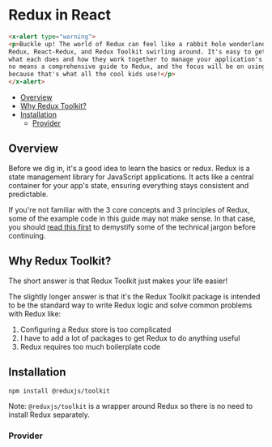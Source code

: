 # Redux in React

```html +parse
<x-alert type="warning">
<p>Buckle up! The world of Redux can feel like a rabbit hole wonderland, with terms like
Redux, React-Redux, and Redux Toolkit swirling around. It's easy to get confused about
what each does and how they work together to manage your application's state. This is by
no means a comprehensive guide to Redux, and the focus will be on using Redux Toolkit,
because that's what all the cool kids use!</p>
</x-alert>
```



- [Overview](#overview)
- [Why Redux Toolkit?](#why-redux-toolkit)
- [Installation](#installation)
  - [Provider](#provider)


## Overview

Before we dig in, it's a good idea to learn the basics or redux. Redux is a state
management library for JavaScript applications. It acts like a central container for
your app's state, ensuring everything stays consistent and predictable. 

If you're not familiar with the 3 core concepts and 3 principles of Redux, some of the
example code in this guide may not make sense. In that case, you should [read this
first](/docs/redux-overview) to demystify some of the technical jargon before
continuing.


## Why Redux Toolkit?

The short answer is that Redux Toolkit just makes your life easier!

The slightly longer answer is that it's the Redux Toolkit package is intended to be the
standard way to write Redux logic and solve common problems with Redux like:

1. Configuring a Redux store is too complicated
2. I have to add a lot of packages to get Redux to do anything useful
3. Redux requires too much boilerplate code

## Installation

```bash
npm install @reduxjs/toolkit
```

Note: `@reduxjs/toolkit` is a wrapper around Redux so there is no need to install Redux separately.

### Provider
